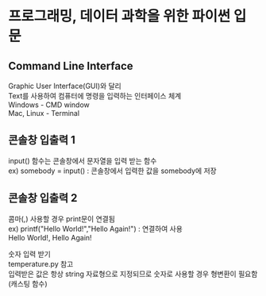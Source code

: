 프로그래밍, 데이터 과학을 위한 파이썬 입문
====================================
## Command Line Interface
Graphic User Interface(GUI)와 달리  
Text를 사용하여 컴퓨터에 명령을 입력하는 인터페이스 체계  
Windows - CMD window  
Mac, Linux - Terminal  
  
## 콘솔창 입출력 1  
input() 함수는 콘솔창에서 문자열을 입력 받는 함수   
ex) somebody = input() : 콘솔창에서 입력한 값을 somebody에 저장  
  
## 콘솔창 입출력 2  
콤마(,) 사용할 경우 print문이 연결됨  
ex) printf("Hello World!","Hello Again!") : 연결하여 사용  
    Hello World!, Hello Again!  
  
숫자 입력 받기  
temperature.py 참고  
입력받은 값은 항상 string 자료형으로 지정되므로 숫자로 사용할 경우 형변환이 필요함(캐스팅 함수)  

